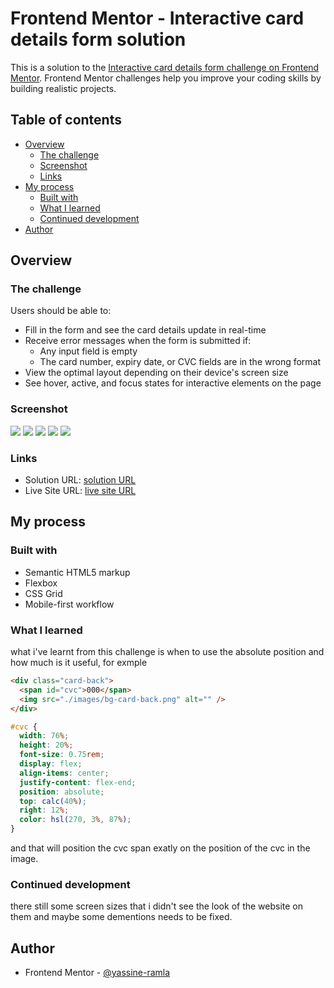 # Frontend Mentor - Interactive card details form solution

This is a solution to the [Interactive card details form challenge on Frontend Mentor](https://www.frontendmentor.io/challenges/interactive-card-details-form-XpS8cKZDWw). Frontend Mentor challenges help you improve your coding skills by building realistic projects.

## Table of contents

- [Overview](#overview)
  - [The challenge](#the-challenge)
  - [Screenshot](#screenshot)
  - [Links](#links)
- [My process](#my-process)
  - [Built with](#built-with)
  - [What I learned](#what-i-learned)
  - [Continued development](#continued-development)
- [Author](#author)

## Overview

### The challenge

Users should be able to:

- Fill in the form and see the card details update in real-time
- Receive error messages when the form is submitted if:
  - Any input field is empty
  - The card number, expiry date, or CVC fields are in the wrong format
- View the optimal layout depending on their device's screen size
- See hover, active, and focus states for interactive elements on the page

### Screenshot

![](screenshot-active-state.png) 
![](screenshot-complete-state-mobile.png) 
![](screenshot-complete-state.png) 
![](screenshot-mobile.png) 
![](screenshot.png)

### Links

- Solution URL: [solution URL](https://www.frontendmentor.io/solutions/the-absolute-position-was-so-helpfull-for-this-challenge-DMS2sqtL5o)
- Live Site URL: [live site URL](https://yassine-ramla.github.io/Frontend-Mentor_Interactive-card-details-form-solution/)

## My process

### Built with

- Semantic HTML5 markup
- Flexbox
- CSS Grid
- Mobile-first workflow

### What I learned

what i've learnt from this challenge is when to use the absolute position and how much is it useful, for exmple

```html
<div class="card-back">
  <span id="cvc">000</span>
  <img src="./images/bg-card-back.png" alt="" />
</div>
```

```css
#cvc {
  width: 76%;
  height: 20%;
  font-size: 0.75rem;
  display: flex;
  align-items: center;
  justify-content: flex-end;
  position: absolute;
  top: calc(40%);
  right: 12%;
  color: hsl(270, 3%, 87%);
}
```

and that will position the cvc span exatly on the position of the cvc in the image.

### Continued development

there still some screen sizes that i didn't see the look of the website on them and maybe some dementions needs to be fixed.

## Author

- Frontend Mentor - [@yassine-ramla](https://www.frontendmentor.io/profile/yassine-ramla)
